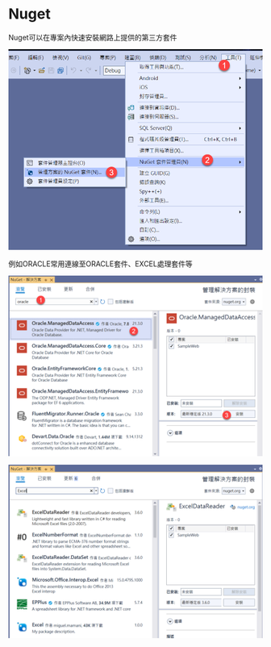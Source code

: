 # Nuget

Nuget可以在專案內快速安裝網路上提供的第三方套件

![](../../.gitbook/assets/image%20%28459%29.png)

例如ORACLE常用連線至ORACLE套件、EXCEL處理套件等

![](../../.gitbook/assets/image%20%28468%29.png)

![](../../.gitbook/assets/image%20%28465%29.png)

